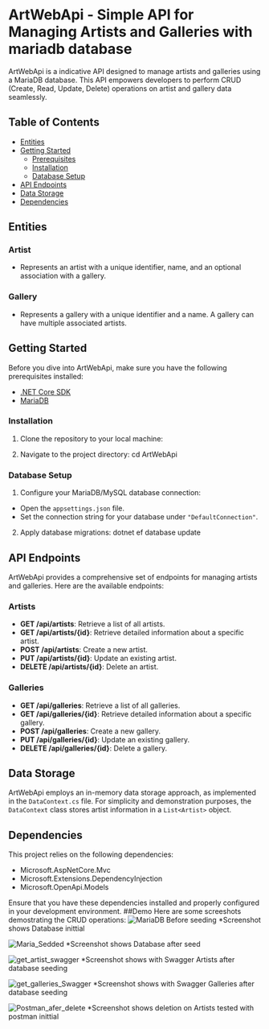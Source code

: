 # ArtWebApi - Simple API for Managing Artists and Galleries with mariadb database

ArtWebApi is a indicative API designed to manage artists and galleries using a MariaDB database. This API empowers developers to perform CRUD (Create, Read, Update, Delete) operations on artist and gallery data seamlessly.



## Table of Contents

- [Entities](#entities)
- [Getting Started](#getting-started)
  - [Prerequisites](#prerequisites)
  - [Installation](#installation)
  - [Database Setup](#database-setup)
- [API Endpoints](#api-endpoints)
- [Data Storage](#data-storage)
- [Dependencies](#dependencies)

## Entities

### Artist
- Represents an artist with a unique identifier, name, and an optional association with a gallery.

### Gallery
- Represents a gallery with a unique identifier and a name. A gallery can have multiple associated artists.

## Getting Started


Before you dive into ArtWebApi, make sure you have the following prerequisites installed:

- [.NET Core SDK](https://dotnet.microsoft.com/download)
- [MariaDB](https://mariadb.org/download/)

### Installation

1. Clone the repository to your local machine:

2. Navigate to the project directory:
cd ArtWebApi

### Database Setup

1. Configure your MariaDB/MySQL database connection:
- Open the `appsettings.json` file.
- Set the connection string for your database under `"DefaultConnection"`.

2. Apply database migrations:
dotnet ef database update

## API Endpoints

ArtWebApi provides a comprehensive set of endpoints for managing artists and galleries. Here are the available endpoints:

### Artists

- **GET /api/artists**: Retrieve a list of all artists.
- **GET /api/artists/{id}**: Retrieve detailed information about a specific artist.
- **POST /api/artists**: Create a new artist.
- **PUT /api/artists/{id}**: Update an existing artist.
- **DELETE /api/artists/{id}**: Delete an artist.

### Galleries

- **GET /api/galleries**: Retrieve a list of all galleries.
- **GET /api/galleries/{id}**: Retrieve detailed information about a specific gallery.
- **POST /api/galleries**: Create a new gallery.
- **PUT /api/galleries/{id}**: Update an existing gallery.
- **DELETE /api/galleries/{id}**: Delete a gallery.


## Data Storage

ArtWebApi employs an in-memory data storage approach, as implemented in the `DataContext.cs` file. For simplicity and demonstration purposes, the `DataContext` class stores artist information in a `List<Artist>` object.

## Dependencies

This project relies on the following dependencies:

- Microsoft.AspNetCore.Mvc
- Microsoft.Extensions.DependencyInjection
- Microsoft.OpenApi.Models

Ensure that you have these dependencies installed and properly configured in your development environment.
##Demo
Here are some screeshots demostrating  the CRUD operations:
![MariaDB Before seeding](screenshots/Starting.png)
*Screenshot shows Database inittial


![Maria_Sedded](screenshots/Maria_Sedded.png)
*Screenshot shows Database after seed 

![get_artist_swagger](screenshots/getSeeded.png)
*Screenshot shows  with Swagger Artists after database seeding

![get_galleries_Swagger](screenshots/GalleriesGetSeeded.png)
*Screenshot shows  with Swagger Galleries after database seeding

![Postman_afer_delete](screenshots/Starting.png)
*Screenshot shows deletion on Artists tested with postman inittial
